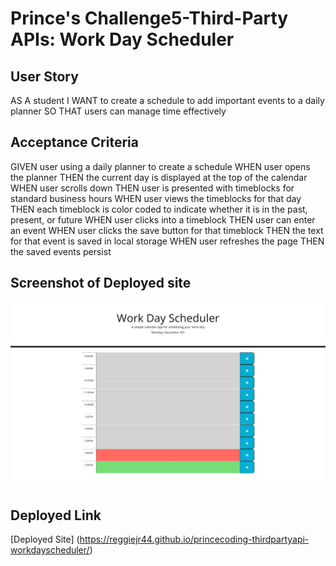 # Prince's Challenge5-Third-Party APIs: Work Day Scheduler

## User Story

AS A student
I WANT to create a schedule to add important events to a daily planner
SO THAT users can manage time effectively


## Acceptance Criteria

GIVEN user using a daily planner to create a schedule
WHEN user opens the planner
THEN the current day is displayed at the top of the calendar
WHEN user scrolls down
THEN user is presented with timeblocks for standard business hours
WHEN user views the timeblocks for that day
THEN each timeblock is color coded to indicate whether it is in the past, present, or future
WHEN user clicks into a timeblock
THEN user can enter an event
WHEN user clicks the save button for that timeblock
THEN the text for that event is saved in local storage
WHEN user refreshes the page
THEN the saved events persist



## Screenshot of Deployed site

![Screenshot](./assets/images/workdayschedule.jpg)


## Deployed Link
[Deployed Site] (https://reggiejr44.github.io/princecoding-thirdpartyapi-workdayscheduler/)
